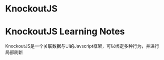 # KnockoutJS
<h1>KnockoutJS Learning Notes </h1>
<div>KnockoutJS是一个关联数据与UI的Javscript框架，可以绑定多种行为，并进行局部刷新</div>

